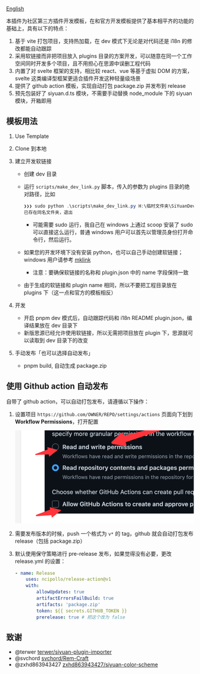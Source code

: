 [English](README_en_US.md)

本插件为社区第三方插件开发模板，在和官方开发模板提供了基本相平齐的功能的基础上，具有以下的特点：

1. 基于 vite 打包项目，支持热加载，在 dev 模式下无论是对代码还是 i18n 的修改都能自动跟踪
2. 采用软链接而非把项目放入 plugins 目录的方案开发，可以随意在同一个工作空间同时开发多个项目，且不用担心在思源中误删工程代码
3. 内置了对 svelte 框架的支持，相比较 react、vue 等基于虚拟 DOM 的方案，svelte 这类编译型框架更适合插件开发这种轻量级场景
4. 提供了 github action 模板，实现自动打包 package.zip 并发布到 release
5. 预先包装好了 siyuan.d.ts 模块，不需要手动替换 node_module 下的 siyuan 模块，开箱即用

## 模板用法

1. Use Template

2. Clone 到本地

3. 建立开发软链接

    - 创建 dev 目录
    - 运行 `scripts/make_dev_link.py` 脚本，传入的参数为 plugins 目录的绝对路径，比如

        ```powershell
        ❯❯❯ sudo python .\scripts\make_dev_link.py H:\临时文件夹\SiYuanDevSpace\data\plugins
        已存在同名文件夹，退出
        ```

        - 可能需要 sudo 运行，我自己在 windows 上通过 scoop 安装了 sudo 可以直接这么运行，普通 windows 用户可以首先以管理员身份打开命令行，然后运行。
    - 如果您的开发环境下没有安装 python，也可以自己手动创建软链接；windows 用户请参考 [mklink](https://learn.microsoft.com/zh-cn/windows-server/administration/windows-commands/mklink)
        - 注意：要确保软链接的名称和 plugin.json 中的 name 字段保持一致
    - 由于生成的软链接和 plugin name 相同，所以不要把工程目录放在 plugins 下（这一点和官方的模板相反）

4. 开发

    - 开启 pnpm dev 模式后，自动跟踪代码和 i18n README plugin.json，编译结果放在 dev 目录下
    - 新版思源已经允许使用软链接，所以无需把项目放在 plugin 下，思源就可以读取到 dev 目录下的改变

5. 手动发布「也可以选择自动发布」

    - pnpm build, 自动生成 package.zip


## 使用 Github action 自动发布

自带了 github action，可以自动打包发布，请遵循以下操作：

1. 设置项目 `https://github.com/OWNER/REPO/settings/actions` 页面向下划到 **Workflow Permissions**，打开配置

    ![](asset/action.png)

2. 需要发布版本的时候，push 一个格式为 `v*` 的 tag，github 就会自动打包发布 release（包括 package.zip）

3. 默认使用保守策略进行 pre-release 发布，如果觉得没有必要，更改 release.yml 的设置：

    ```yaml
    - name: Release
        uses: ncipollo/release-action@v1
        with:
            allowUpdates: true
            artifactErrorsFailBuild: true
            artifacts: 'package.zip'
            token: ${{ secrets.GITHUB_TOKEN }}
            prerelease: true # 把这个改为 false
    ```


## 致谢

- @terwer [terwer/siyuan-plugin-importer](https://github.com/terwer/siyuan-plugin-importer)
- @svchord [svchord/Rem-Craft](https://github.com/svchord/Rem-Craft)
- @zxhd863943427 [zxhd863943427/siyuan-color-scheme](https://github.com/zxhd863943427/siyuan-color-scheme)

